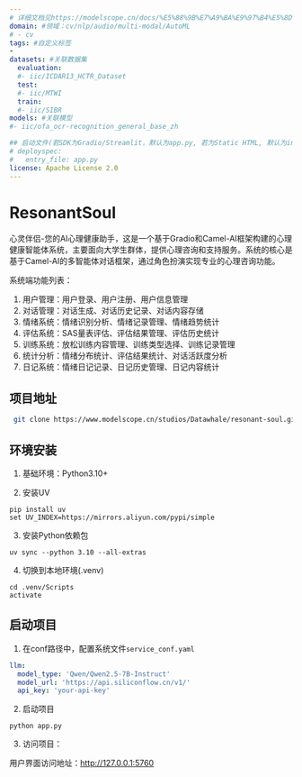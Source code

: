 ```yaml
---
# 详细文档见https://modelscope.cn/docs/%E5%88%9B%E7%A9%BA%E9%97%B4%E5%8D%A1%E7%89%87
domain: #领域：cv/nlp/audio/multi-modal/AutoML
# - cv
tags: #自定义标签
-
datasets: #关联数据集
  evaluation:
  #- iic/ICDAR13_HCTR_Dataset
  test:
  #- iic/MTWI
  train:
  #- iic/SIBR
models: #关联模型
#- iic/ofa_ocr-recognition_general_base_zh

## 启动文件(若SDK为Gradio/Streamlit，默认为app.py, 若为Static HTML, 默认为index.html)
# deployspec:
#   entry_file: app.py
license: Apache License 2.0
---
```

# ResonantSoul 

心灵伴侣-您的AI心理健康助手，这是一个基于Gradio和Camel-AI框架构建的心理健康智能体系统，主要面向大学生群体，提供心理咨询和支持服务。系统的核心是基于Camel-AI的多智能体对话框架，通过角色扮演实现专业的心理咨询功能。

系统端功能列表：
1. 用户管理：用户登录、用户注册、用户信息管理
2. 对话管理：对话生成、对话历史记录、对话内容存储
3. 情绪系统：情绪识别分析、情绪记录管理、情绪趋势统计
4. 评估系统：SAS量表评估、评估结果管理、评估历史统计
5. 训练系统：放松训练内容管理、训练类型选择、训练记录管理
6. 统计分析：情绪分布统计、评估结果统计、对话活跃度分析
7. 日记系统：情绪日记记录、日记历史管理、日记内容统计

## 项目地址 

```bash
 git clone https://www.modelscope.cn/studios/Datawhale/resonant-soul.git
```

## 环境安装

1. 基础环境：Python3.10+

2. 安装UV
```shell
pip install uv
set UV_INDEX=https://mirrors.aliyun.com/pypi/simple
```

3. 安装Python依赖包
```shell
uv sync --python 3.10 --all-extras
```

4. 切换到本地环境(.venv)
```shell
cd .venv/Scripts
activate
```

## 启动项目
1. 在conf路径中，配置系统文件`service_conf.yaml`

```yaml
llm:
  model_type: 'Qwen/Qwen2.5-7B-Instruct'
  model_url: 'https://api.siliconflow.cn/v1/'
  api_key: 'your-api-key'
```

2. 启动项目

```shell
python app.py
```

3. 访问项目：

用户界面访问地址：http://127.0.0.1:5760